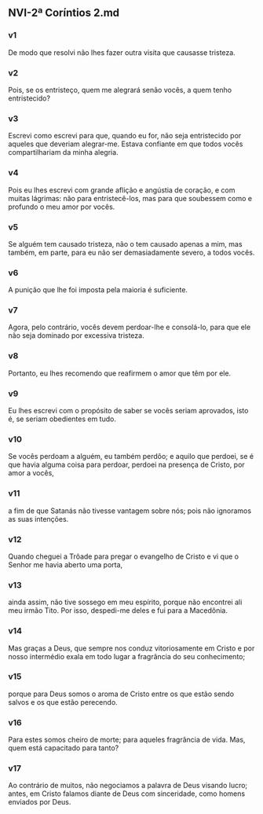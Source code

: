 ## NVI-2ª Coríntios 2.md
### v1
 De modo que resolvi não lhes fazer outra visita que causasse tristeza.
### v2
 Pois, se os entristeço, quem me alegrará senão vocês, a quem tenho entristecido?
### v3
 Escrevi como escrevi para que, quando eu for, não seja entristecido por aqueles que deveriam alegrar-me. Estava confiante em que todos vocês compartilhariam da minha alegria.
### v4
 Pois eu lhes escrevi com grande aflição e angústia de coração, e com muitas lágrimas: não para entristecê-los, mas para que soubessem como e profundo o meu amor por vocês.
### v5
 Se alguém tem causado tristeza, não o tem causado apenas a mim, mas também, em parte, para eu não ser demasiadamente severo, a todos vocês.
### v6
 A punição que lhe foi imposta pela maioria é suficiente.
### v7
 Agora, pelo contrário, vocês devem perdoar-lhe e consolá-lo, para que ele não seja dominado por excessiva tristeza.
### v8
 Portanto, eu lhes recomendo que reafirmem o amor que têm por ele.
### v9
 Eu lhes escrevi com o propósito de saber se vocês seriam aprovados, isto é, se seriam obedientes em tudo.
### v10
 Se vocês perdoam a alguém, eu também perdôo; e aquilo que perdoei, se é que havia alguma coisa para perdoar, perdoei na presença de Cristo, por amor a vocês,
### v11
 a fim de que Satanás não tivesse vantagem sobre nós; pois não ignoramos as suas intenções.
### v12
 Quando cheguei a Trôade para pregar o evangelho de Cristo e vi que o Senhor me havia aberto uma porta,
### v13
 ainda assim, não tive sossego em meu espírito, porque não encontrei ali meu irmão Tito. Por isso, despedi-me deles e fui para a Macedônia.
### v14
 Mas graças a Deus, que sempre nos conduz vitoriosamente em Cristo e por nosso intermédio exala em todo lugar a fragrância do seu conhecimento;
### v15
 porque para Deus somos o aroma de Cristo entre os que estão sendo salvos e os que estão perecendo.
### v16
 Para estes somos cheiro de morte; para aqueles fragrância de vida. Mas, quem está capacitado para tanto?
### v17
 Ao contrário de muitos, não negociamos a palavra de Deus visando lucro; antes, em Cristo falamos diante de Deus com sinceridade, como homens enviados por Deus.
